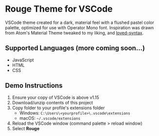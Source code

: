 # Rouge Theme for VSCode
VSCode theme created for a dark, material feel with a flushed pastel color palette, optimized for use with Operator Mono font. Inspiration was drawn from Atom's Material Theme tweaked to my liking, and [loved-syntax](https://github.com/DanielPintilei/atom-loved-syntax).

## Supported Languages (more coming soon...)
- JavaScript
- HTML
- CSS

## Demo Instructions
1. Ensure your copy of VSCode is above v1.15
2. Download/unzip contents of this project
3. Copy folder to your profile's extensions folder
    - Windows:  `C:\Users\<yourprofile>\.vscode\extensions`
    - macOS:    `~/.vscode/extensions`
4. Reload the VSCode window (command palette > reload window)
5. Select **Rouge**
